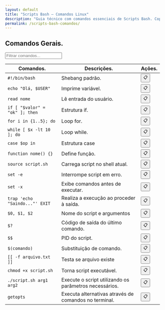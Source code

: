 ```yaml
---
layout: default
title: "Scripts Bash — Comandos Linux"
description: "Guia técnico com comandos essenciais de Scripts Bash. Copie, cole e use direto no terminal. Organizado por scripts bash."
permalink: /scripts-bash-comandos/
---
```



<section>


<h2>Comandos Gerais.</h2>



<input type="text" oninput="filtrarLinhas(this.value)" placeholder="Filtrar comandos...">
<script>
function filtrarLinhas(termo) {
  const linhas = document.querySelectorAll('tbody tr');
  linhas.forEach(linha => {
    linha.style.display = linha.textContent.toLowerCase().includes(termo.toLowerCase()) ? '' : 'none';
  });
}
</script>

<div class="table-container">
<table class="evergreen-table">
  <thead>
    <tr>
      <th>Comandos.</th>
      <th>Descrições.</th>
      <th>Ações.</th>
    </tr>
  </thead>
  <tbody>
    <tr>
      <td data-label="Comando"><code>#!/bin/bash</code></td>
      <td data-label="Descrição">Shebang padrão.</td>
      <td data-label="Ação"><button class="copy-btn" data-command="#!/bin/bash">📋</button></td>
    </tr>
    <tr>
      <td data-label="Comando"><code>echo "Olá, $USER"</code></td>
      <td data-label="Descrição">Imprime variável.</td>
      <td data-label="Ação"><button class="copy-btn" data-command="echo &quot;Olá, $USER&quot;">📋</button></td>
    </tr>
    <tr>
      <td data-label="Comando"><code>read nome</code></td>
      <td data-label="Descrição">Lê entrada do usuário.</td>
      <td data-label="Ação"><button class="copy-btn" data-command="read nome">📋</button></td>
    </tr>
    <tr>
      <td data-label="Comando"><code>if [ "$valor" = "ok" ]; then</code></td>
      <td data-label="Descrição">Estrutura if.</td>
      <td data-label="Ação"><button class="copy-btn" data-command="if [ &quot;$valor&quot; = &quot;ok&quot; ]; then">📋</button></td>
    </tr>
    <tr>
      <td data-label="Comando"><code>for i in {1..5}; do</code></td>
      <td data-label="Descrição">Loop for.</td>
      <td data-label="Ação"><button class="copy-btn" data-command="for i in {1..5}; do">📋</button></td>
    </tr>
    <tr>
      <td data-label="Comando"><code>while [ $x -lt 10 ]; do</code></td>
      <td data-label="Descrição">Loop while.</td>
      <td data-label="Ação"><button class="copy-btn" data-command="while [ $x -lt 10 ]; do">📋</button></td>
    </tr>
    <tr>
      <td data-label="Comando"><code>case $op in</code></td>
      <td data-label="Descrição">Estrutura case</td>
      <td data-label="Ação"><button class="copy-btn" data-command="case $op in">📋</button></td>
    </tr>
    <tr>
      <td data-label="Comando"><code>function nome() {}</code></td>
      <td data-label="Descrição">Define função.</td>
      <td data-label="Ação"><button class="copy-btn" data-command="function nome() {}">📋</button></td>
    </tr>
    <tr>
      <td data-label="Comando"><code>source script.sh</code></td>
      <td data-label="Descrição">Carrega script no shell atual.</td>
      <td data-label="Ação"><button class="copy-btn" data-command="source script.sh">📋</button></td>
    </tr>
    <tr>
      <td data-label="Comando"><code>set -e</code></td>
      <td data-label="Descrição">Interrompe script em erro.</td>
      <td data-label="Ação"><button class="copy-btn" data-command="set -e">📋</button></td>
    </tr>
    <tr>
      <td data-label="Comando"><code>set -x</code></td>
      <td data-label="Descrição">Exibe comandos antes de executar.</td>
      <td data-label="Ação"><button class="copy-btn" data-command="set -x">📋</button></td>
    </tr>
    <tr>
      <td data-label="Comando"><code>trap 'echo "Saindo..."' EXIT</code></td>
      <td data-label="Descrição">Realiza a execução ao proceder à saída.</td>
      <td data-label="Ação"><button class="copy-btn" data-command="trap &#39;echo &quot;Saindo...&quot;&#39; EXIT">📋</button></td>
    </tr>
    <tr>
      <td data-label="Comando"><code>$0, $1, $2</code></td>
      <td data-label="Descrição">Nome do script e argumentos</td>
      <td data-label="Ação"><button class="copy-btn" data-command="$0, $1, $2">📋</button></td>
    </tr>
    <tr>
      <td data-label="Comando"><code>$?</code></td>
      <td data-label="Descrição">Código de saída do último comando.</td>
      <td data-label="Ação"><button class="copy-btn" data-command="$?">📋</button></td>
    </tr>
    <tr>
      <td data-label="Comando"><code>$$</code></td>
      <td data-label="Descrição">PID do script.</td>
      <td data-label="Ação"><button class="copy-btn" data-command="$$">📋</button></td>
    </tr>
    <tr>
      <td data-label="Comando"><code>$(comando)</code></td>
      <td data-label="Descrição">Substituição de comando.</td>
      <td data-label="Ação"><button class="copy-btn" data-command="$(comando)">📋</button></td>
    </tr>
    <tr>
      <td data-label="Comando"><code>[[ -f arquivo.txt ]]</code></td>
      <td data-label="Descrição">Testa se arquivo existe</td>
      <td data-label="Ação"><button class="copy-btn" data-command="[[ -f arquivo.txt ]]">📋</button></td>
    </tr>
    <tr>
      <td data-label="Comando"><code>chmod +x script.sh</code></td>
      <td data-label="Descrição">Torna script executável.</td>
      <td data-label="Ação"><button class="copy-btn" data-command="chmod +x script.sh">📋</button></td>
    </tr>
    <tr>
      <td data-label="Comando"><code>./script.sh arg1 arg2</code></td>
      <td data-label="Descrição">Execute o script utilizando os parâmetros necessários.</td>
      <td data-label="Ação"><button class="copy-btn" data-command="./script.sh arg1 arg2">📋</button></td>
    </tr>
    <tr>
      <td data-label="Comando"><code>getopts</code></td>
      <td data-label="Descrição">Executa alternativas através de comandos no terminal.</td>
      <td data-label="Ação"><button class="copy-btn" data-command="getopts">📋</button></td>
    </tr>
  </tbody>
</table>
</div>

 





</section>


